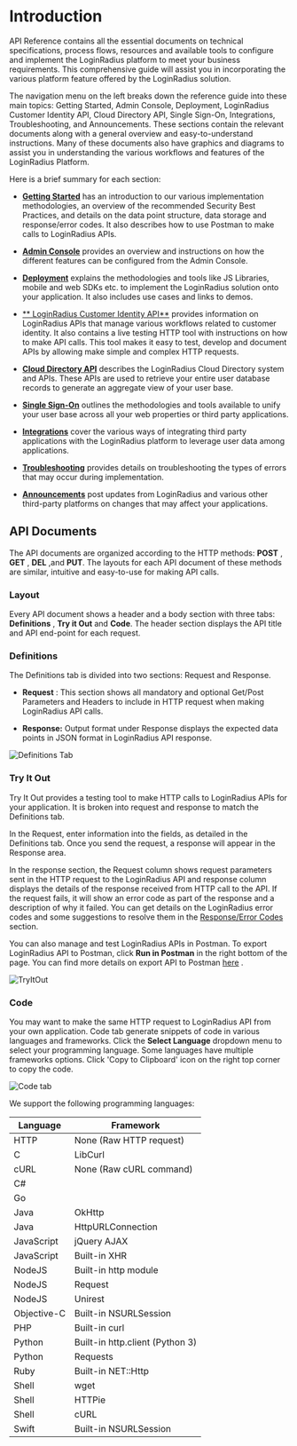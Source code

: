 # Introduction

API Reference contains all the essential documents on technical specifications, process flows, resources and available tools to configure and implement the LoginRadius platform to meet your business requirements. This comprehensive guide will assist you in incorporating the various platform feature offered by the LoginRadius solution.

The navigation menu on the left breaks down the reference guide into these main topics: Getting Started, Admin Console, Deployment, LoginRadius Customer Identity API, Cloud Directory API, Single Sign-On, Integrations, Troubleshooting, and Announcements. These sections contain the relevant documents along with a general overview and easy-to-understand instructions. Many of these documents also have graphics and diagrams to assist you in understanding the various workflows and features of the LoginRadius Platform.

Here is a brief summary for each section:

- [**Getting Started**](https://www.loginradius.com/docs/api/v2/getting-started/introduction)
  has an introduction to our various implementation methodologies, an overview of the recommended Security Best Practices, and details on the data point structure, data storage and response/error codes. It also describes how to use Postman to make calls to LoginRadius APIs.
- [**Admin Console**](https://www.loginradius.com/docs/api/v2/admin-console/overview)
  provides an overview and instructions on how the different features can be configured from the Admin Console.
- [**Deployment**](https://www.loginradius.com/docs/api/v2/deployment/overview)
  explains the methodologies and tools like JS Libraries, mobile and web SDKs etc. to implement the LoginRadius solution onto your application. It also includes use cases and links to demos.
- [** LoginRadius Customer Identity API**](https://www.loginradius.com/docs/api/v2/customer-identity-api/overview)
  provides information on LoginRadius APIs that manage various workflows related to customer identity. It also contains a live testing HTTP tool with instructions on how to make API calls. This tool makes it easy to test, develop and document APIs by allowing make simple and complex HTTP requests.
- [**Cloud Directory API**](https://www.loginradius.com/docs/api/v2/cloud-directory-api/overview)
  describes the LoginRadius Cloud Directory system and APIs. These APIs are used to retrieve your entire user database records to generate an aggregate view of your user base.
- [**Single Sign-On**](https://www.loginradius.com/docs/api/v2/single-sign-on/overview)
  outlines the methodologies and tools available to unify your user base across all your web properties or third party applications.
- [**Integrations**](https://www.loginradius.com/docs/api/v2/integrations/overview)
  cover the various ways of integrating third party applications with the LoginRadius platform to leverage user data among applications.

- [**Troubleshooting**](https://www.loginradius.com/docs/api/v2/troubleshooting/invalid-request-uri-error)
  provides details on troubleshooting the types of errors that may occur during implementation.
- [**Announcements**](https://www.loginradius.com/docs/api/v2/announcements/linkedin-profile-deprecation)
  post updates from LoginRadius and various other third-party platforms on changes that may affect your applications.

## API Documents

The API documents are organized according to the HTTP methods: **POST** , **GET** , **DEL** ,and **PUT**. The layouts for each API document of these methods are similar, intuitive and easy-to-use for making API calls.

### Layout

Every API document shows a header and a body section with three tabs: **Definitions** , **Try it Out** and **Code**. The header section displays the API title and API end-point for each request.

### Definitions

The Definitions tab is divided into two sections: Request and Response.

- **Request** : This section shows all mandatory and optional Get/Post Parameters and Headers to include in HTTP request when making LoginRadius API calls.

- **Response:** Output format under Response displays the expected data points in JSON format in LoginRadius API response.

![Definitions Tab](https://apidocs.lrcontent.com/images/gs1_117255e930d8e8860a0.31225374.png "Definitions Tab")

### Try It Out

Try It Out provides a testing tool to make HTTP calls to LoginRadius APIs for your application. It is broken into request and response to match the Definitions tab.

In the Request, enter information into the fields, as detailed in the Definitions tab. Once you send the request, a response will appear in the Response area.

In the response section, the Request column shows request parameters sent in the HTTP request to the LoginRadius API and response column displays the details of the response received from HTTP call to the API. If the request fails, it will show an error code as part of the response and a description of why it failed. You can get details on the LoginRadius error codes and some suggestions to resolve them in the [Response/Error Codes](https://www.loginradius.com/docs/api/v2/getting-started/response-codes/sso-api-codes/)
section.

You can also manage and test LoginRadius APIs in Postman. To export LoginRadius API to Postman, click **Run in Postman** in the right bottom of the page. You can find more details on export API to Postman [here](https://www.loginradius.com/docs/api/v2/getting-started/export-to-postman)
.

![TryItOut](https://apidocs.lrcontent.com/images/gs2_6235e930dc2498e36.73382061.png)

### Code

You may want to make the same HTTP request to LoginRadius API from your own application. Code tab generate snippets of code in various languages and frameworks. Click the **Select Language** dropdown menu to select your programming language. Some languages have multiple frameworks options.
Click &#39;Copy to Clipboard&#39; icon on the right top corner to copy the code.

![Code tab](https://apidocs.lrcontent.com/images/gs3_127285e930de26e2557.60988400.png "Code tab")

We support the following programming languages:

| Language    | Framework                       |
| ----------- | ------------------------------- |
| HTTP        | None (Raw HTTP request)         |
| C           | LibCurl                         |
| cURL        | None (Raw cURL command)         |
| C#          |                                 |
| Go          |                                 |
| Java        | OkHttp                          |
| Java        | HttpURLConnection               |
| JavaScript  | jQuery AJAX                     |
| JavaScript  | Built-in XHR                    |
| NodeJS      | Built-in http module            |
| NodeJS      | Request                         |
| NodeJS      | Unirest                         |
| Objective-C | Built-in NSURLSession           |
| PHP         | Built-in curl                   |
| Python      | Built-in http.client (Python 3) |
| Python      | Requests                        |
| Ruby        | Built-in NET::Http              |
| Shell       | wget                            |
| Shell       | HTTPie                          |
| Shell       | cURL                            |
| Swift       | Built-in NSURLSession           |

